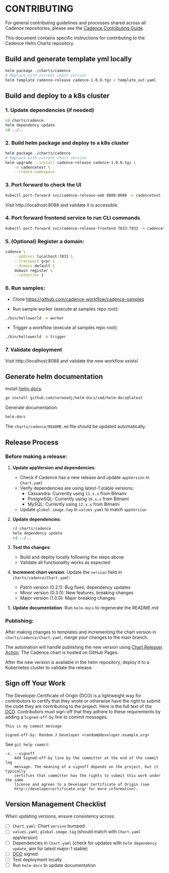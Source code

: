 # CONTRIBUTING

For general contributing guidelines and processes shared across all Cadence repositories, please see the [Cadence Contributing Guide](https://github.com/cadence-workflow/cadence/blob/master/CONTRIBUTING.md).

This document contains specific instructions for contributing to the Cadence Helm Charts repository.

## Build and generate template yml locally

```bash
helm package ./charts/cadence
# Replace with current chart version
helm template cadence-release cadence-1.0.0.tgz > template_out.yaml
```

## Build and deploy to a k8s cluster

### 1. Update dependencies (if needed)
```bash
cd charts/cadence
helm dependency update
cd ../..
```

### 2. Build helm package and deploy to a k8s cluster
```bash
helm package ./charts/cadence
# Replace with current chart version
helm upgrade --install cadence-release cadence-1.0.0.tgz \
    -n cadencetest \
    --create-namespace
```

### 3. Port forward to check the UI
```bash
kubectl port-forward svc/cadence-release-web 8088:8088 -n cadencetest
```

Visit http://localhost:8088 and validate it is accessible.

### 4. Port forward frontend service to run CLI commands
```bash
kubectl port-forward svc/cadence-release-frontend 7833:7833 -n cadencetest
```

### 5. (Optional) Register a domain:
```bash
cadence \
    --address localhost:7833 \
    --transport grpc \
    --domain default \
    domain register \
    --retention 1
```

### 6. Run samples:
- Clone https://github.com/cadence-workflow/cadence-samples

- Run sample worker (execute at samples repo root):
```bash
./bin/helloworld -m worker
```

- Trigger a workflow (execute at samples repo root):
```bash
./bin/helloworld -m trigger
```

### 7. Validate deployment
Visit http://localhost:8088 and validate the new workflow exists!

## Generate helm documentation

Install [helm-docs](https://github.com/norwoodj/helm-docs):
```bash
go install github.com/norwoodj/helm-docs/cmd/helm-docs@latest
```

Generate documentation:
```bash
helm-docs
```

The `charts/cadence/README.md` file should be updated automatically.

## Release Process

### Before making a release:

1. **Update appVersion and dependencies**: 
   - Check if Cadence has a new release and update `appVersion` in `Chart.yaml`
   - Verify dependencies are using latest-1 stable versions:
     - Cassandra: Currently using `11.x.x` from Bitnami 
     - PostgreSQL: Currently using `16.x.x` from Bitnami  
     - MySQL: Currently using `12.x.x` from Bitnami
   - Update `global.image.tag` in `values.yaml` to match `appVersion`

2. **Update dependencies**:
   ```bash
   cd charts/cadence
   helm dependency update
   cd ../..
   ```

3. **Test the changes**:
   - Build and deploy locally following the steps above
   - Validate all functionality works as expected

4. **Increment chart version**: Update the `version` field in `charts/cadence/Chart.yaml`:
   - Patch version (0.2.1): Bug fixes, dependency updates
   - Minor version (0.3.0): New features, breaking changes
   - Major version (1.0.0): Major breaking changes

5. **Update documentation**: Run `helm-docs` to regenerate the README.md

### Publishing:

After making changes to templates and incrementing the chart version in `charts/cadence/Chart.yaml`, merge your changes to the main branch. 

The automation will handle publishing the new version using [Chart Releaser Action](https://helm.sh/docs/howto/chart_releaser_action/). The Cadence chart is hosted on GitHub Pages.

After the new version is available in the helm repository, deploy it to a Kubernetes cluster to validate the release.

## Sign off Your Work

The Developer Certificate of Origin (DCO) is a lightweight way for contributors to certify that they wrote or otherwise have the right to submit the code they are contributing to the project. Here is the full text of the [DCO](http://developercertificate.org/). Contributors must sign-off that they adhere to these requirements by adding a `Signed-off-by` line to commit messages.

```text
This is my commit message

Signed-off-by: Random J Developer <random@developer.example.org>
```

See `git help commit`:

```text
-s, --signoff
    Add Signed-off-by line by the committer at the end of the commit log
    message. The meaning of a signoff depends on the project, but it typically
    certifies that committer has the rights to submit this work under the same
    license and agrees to a Developer Certificate of Origin (see
    http://developercertificate.org/ for more information).
```

## Version Management Checklist

When updating versions, ensure consistency across:
- [ ] `Chart.yaml`: Chart `version` bumped
- [ ] `values.yaml`: `global.image.tag` (should match with `Chart.yaml` appVersion)
- [ ] Dependencies in `Chart.yaml` (check for updates with `helm dependency update`, aim for latest major-1 stable)
- [ ] [DCO](https://github.com/prometheus-community/helm-charts/blob/main/CONTRIBUTING.md#sign-off-your-work) signed
- [ ] Test deployment locally
- [ ] Run `helm-docs` to update documentation